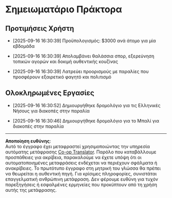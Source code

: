 <!--
CO_OP_TRANSLATOR_METADATA:
{
  "original_hash": "9e2a4a04b4686b008a7e06f916884e58",
  "translation_date": "2025-09-18T16:29:25+00:00",
  "source_file": "12-context-engineering/code_samples/vacation_agent_scratchpad.md",
  "language_code": "el"
}
-->
# Σημειωματάριο Πράκτορα

## Προτιμήσεις Χρήστη

- [2025-09-16 16:30:39] Προϋπολογισμός: $3000 ανά άτομο για μία εβδομάδα

- [2025-09-16 16:30:39] Απολαμβάνει θαλάσσια σπορ, εξερεύνηση τοπικών αγορών και δοκιμή αυθεντικής κουζίνας

- [2025-09-16 16:30:39] Λατρεύει προορισμούς με παραλίες που προσφέρουν εξαιρετικό φαγητό και πολιτισμό

## Ολοκληρωμένες Εργασίες

- [2025-09-16 16:30:52] Δημιουργήθηκε δρομολόγιο για τις Ελληνικές Νήσους για διακοπές στην παραλία

- [2025-09-16 16:30:46] Δημιουργήθηκε δρομολόγιο για το Μπαλί για διακοπές στην παραλία

---

**Αποποίηση ευθύνης**:  
Αυτό το έγγραφο έχει μεταφραστεί χρησιμοποιώντας την υπηρεσία αυτόματης μετάφρασης [Co-op Translator](https://github.com/Azure/co-op-translator). Παρόλο που καταβάλλουμε προσπάθειες για ακρίβεια, παρακαλούμε να έχετε υπόψη ότι οι αυτοματοποιημένες μεταφράσεις ενδέχεται να περιέχουν σφάλματα ή ανακρίβειες. Το πρωτότυπο έγγραφο στη μητρική του γλώσσα θα πρέπει να θεωρείται η αυθεντική πηγή. Για κρίσιμες πληροφορίες, συνιστάται επαγγελματική ανθρώπινη μετάφραση. Δεν φέρουμε ευθύνη για τυχόν παρεξηγήσεις ή εσφαλμένες ερμηνείες που προκύπτουν από τη χρήση αυτής της μετάφρασης.